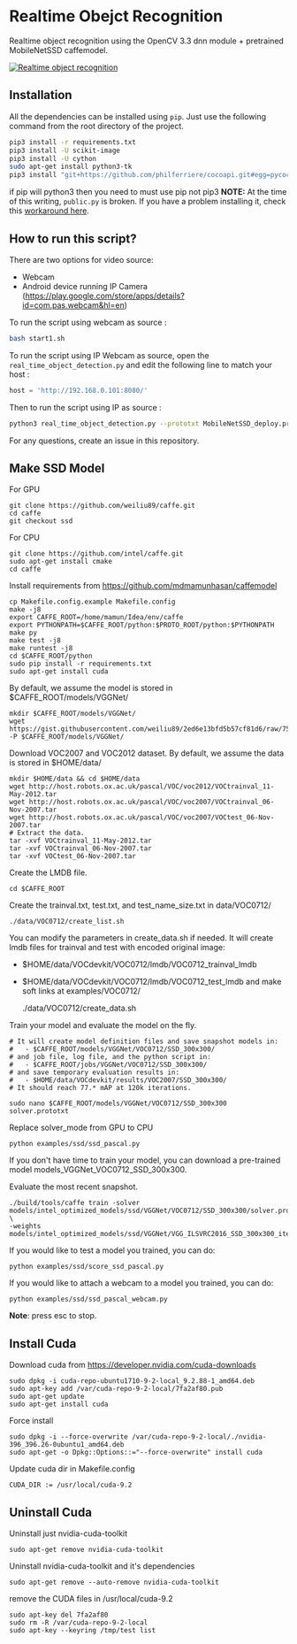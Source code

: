 # Realtime Obejct Recognition

Realtime object recognition using the OpenCV 3.3 dnn module + pretrained MobileNetSSD caffemodel.

[![Realtime object recognition](https://img.youtube.com/vi/LGUR4Rn_kWs/0.jpg)](https://www.youtube.com/watch?v=LGUR4Rn_kWs)

## Installation
All the dependencies can be installed using `pip`. Just use the following command from the root directory of the project.

```bash
pip3 install -r requirements.txt
pip3 install -U scikit-image
pip3 install -U cython
sudo apt-get install python3-tk
pip3 install "git+https://github.com/philferriere/cocoapi.git#egg=pycocotools&subdirectory=PythonAPI"
```
if pip will python3 then you need to must use pip not pip3
**NOTE:** At the time of this writing, `public.py` is broken. If you have a problem installing it, check this [workaround here](https://github.com/C-Aniruddh/realtime_object_recognition/issues/1).

## How to run this script?

There are two options for video source:

 * Webcam
 * Android device running IP Camera (https://play.google.com/store/apps/details?id=com.pas.webcam&hl=en)

To run the script using webcam as source :

```bash
bash start1.sh
```

To run the script using IP Webcam as source, open the `real_time_object_detection.py` and edit the following line to match your host :

```python
host = 'http://192.168.0.101:8080/'
```

Then to run the script using IP as source :

```bash
python3 real_time_object_detection.py --prototxt MobileNetSSD_deploy.prototxt.txt --model MobileNetSSD_deploy.caffemodel --source web
```

For any questions, create an issue in this repository.

## Make SSD Model

For GPU 

    git clone https://github.com/weiliu89/caffe.git
    cd caffe
    git checkout ssd
    
For CPU

    git clone https://github.com/intel/caffe.git
    sudo apt-get install cmake
    cd caffe
    
Install requirements from https://github.com/mdmamunhasan/caffemodel
    
    cp Makefile.config.example Makefile.config
    make -j8 
    export CAFFE_ROOT=/home/mamun/Idea/env/caffe
    export PYTHONPATH=$CAFFE_ROOT/python:$PROTO_ROOT/python:$PYTHONPATH
    make py
    make test -j8
    make runtest -j8
    cd $CAFFE_ROOT/python
    sudo pip install -r requirements.txt
    sudo apt-get install cuda
    
By default, we assume the model is stored in $CAFFE_ROOT/models/VGGNet/
    
    mkdir $CAFFE_ROOT/models/VGGNet/
    wget https://gist.githubusercontent.com/weiliu89/2ed6e13bfd5b57cf81d6/raw/758667b33d1d1ff2ac86b244a662744b7bb48e01/VGG_ILSVRC_16_layers_fc_reduced_deploy.prototxt -P $CAFFE_ROOT/models/VGGNet/
    
Download VOC2007 and VOC2012 dataset. By default, we assume the data is stored in $HOME/data/
    
    mkdir $HOME/data && cd $HOME/data
    wget http://host.robots.ox.ac.uk/pascal/VOC/voc2012/VOCtrainval_11-May-2012.tar
    wget http://host.robots.ox.ac.uk/pascal/VOC/voc2007/VOCtrainval_06-Nov-2007.tar
    wget http://host.robots.ox.ac.uk/pascal/VOC/voc2007/VOCtest_06-Nov-2007.tar
    # Extract the data.
    tar -xvf VOCtrainval_11-May-2012.tar
    tar -xvf VOCtrainval_06-Nov-2007.tar
    tar -xvf VOCtest_06-Nov-2007.tar
    
Create the LMDB file.

    cd $CAFFE_ROOT

Create the trainval.txt, test.txt, and test_name_size.txt in data/VOC0712/
    
    ./data/VOC0712/create_list.sh
    
You can modify the parameters in create_data.sh if needed. It will create lmdb files for trainval and test with encoded original image:
- $HOME/data/VOCdevkit/VOC0712/lmdb/VOC0712_trainval_lmdb
- $HOME/data/VOCdevkit/VOC0712/lmdb/VOC0712_test_lmdb
and make soft links at examples/VOC0712/


    ./data/VOC0712/create_data.sh
    
Train your model and evaluate the model on the fly.

    # It will create model definition files and save snapshot models in:
    #   - $CAFFE_ROOT/models/VGGNet/VOC0712/SSD_300x300/
    # and job file, log file, and the python script in:
    #   - $CAFFE_ROOT/jobs/VGGNet/VOC0712/SSD_300x300/
    # and save temporary evaluation results in:
    #   - $HOME/data/VOCdevkit/results/VOC2007/SSD_300x300/
    # It should reach 77.* mAP at 120k iterations.
    
    sudo nano $CAFFE_ROOT/models/VGGNet/VOC0712/SSD_300x300 solver.prototxt
    
Replace solver_mode from GPU to CPU

    python examples/ssd/ssd_pascal.py
    
    
If you don't have time to train your model, you can download a pre-trained model models_VGGNet_VOC0712_SSD_300x300.

Evaluate the most recent snapshot.

    ./build/tools/caffe train -solver models/intel_optimized_models/ssd/VGGNet/VOC0712/SSD_300x300/solver.prototxt \
    -weights models/intel_optimized_models/ssd/VGGNet/VGG_ILSVRC2016_SSD_300x300_iter_440000.caffemodel

If you would like to test a model you trained, you can do:

    python examples/ssd/score_ssd_pascal.py

If you would like to attach a webcam to a model you trained, you can do:

    python examples/ssd/ssd_pascal_webcam.py
    
**Note**: press esc to stop.
    
## Install Cuda

Download cuda from https://developer.nvidia.com/cuda-downloads

    sudo dpkg -i cuda-repo-ubuntu1710-9-2-local_9.2.88-1_amd64.deb
    sudo apt-key add /var/cuda-repo-9-2-local/7fa2af80.pub
    sudo apt-get update
    sudo apt-get install cuda
    
Force install
    
    sudo dpkg -i --force-overwrite /var/cuda-repo-9-2-local/./nvidia-396_396.26-0ubuntu1_amd64.deb
    sudo apt-get -o Dpkg::Options::="--force-overwrite" install cuda
    
Update cuda dir in Makefile.config 

    CUDA_DIR := /usr/local/cuda-9.2

## Uninstall Cuda

Uninstall just nvidia-cuda-toolkit

    sudo apt-get remove nvidia-cuda-toolkit

Uninstall nvidia-cuda-toolkit and it's dependencies

    sudo apt-get remove --auto-remove nvidia-cuda-toolkit
    
remove the CUDA files in /usr/local/cuda-9.2 

    sudo apt-key del 7fa2af80
    sudo rm -R /var/cuda-repo-9-2-local
    sudo apt-key --keyring /tmp/test list

